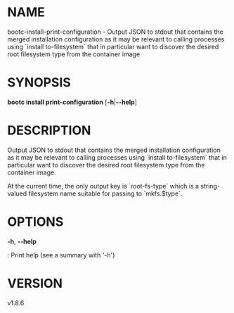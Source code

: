# NAME

bootc-install-print-configuration - Output JSON to stdout that contains
the merged installation configuration as it may be relevant to calling
processes using \`install to-filesystem\` that in particular want to
discover the desired root filesystem type from the container image

# SYNOPSIS

**bootc install print-configuration** \[**-h**\|**\--help**\]

# DESCRIPTION

Output JSON to stdout that contains the merged installation
configuration as it may be relevant to calling processes using \`install
to-filesystem\` that in particular want to discover the desired root
filesystem type from the container image.

At the current time, the only output key is \`root-fs-type\` which is a
string-valued filesystem name suitable for passing to \`mkfs.\$type\`.

# OPTIONS

**-h**, **\--help**

:   Print help (see a summary with \'-h\')

# VERSION

v1.8.6

